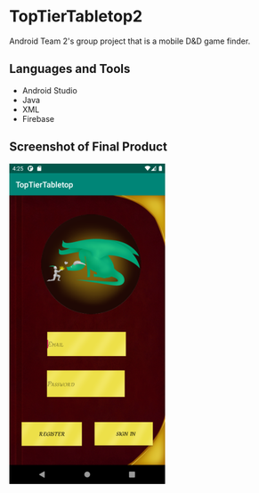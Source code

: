 # TopTierTabletop2

Android Team 2's group project that is a mobile D&D game finder.

## Languages and Tools
- Android Studio 
- Java
- XML
- Firebase

## Screenshot of Final Product
![Screenshot](https://raw.githubusercontent.com/JamesFloyd-Pen/TopTierTabletop2/master/LoginScreenSmall.png)
